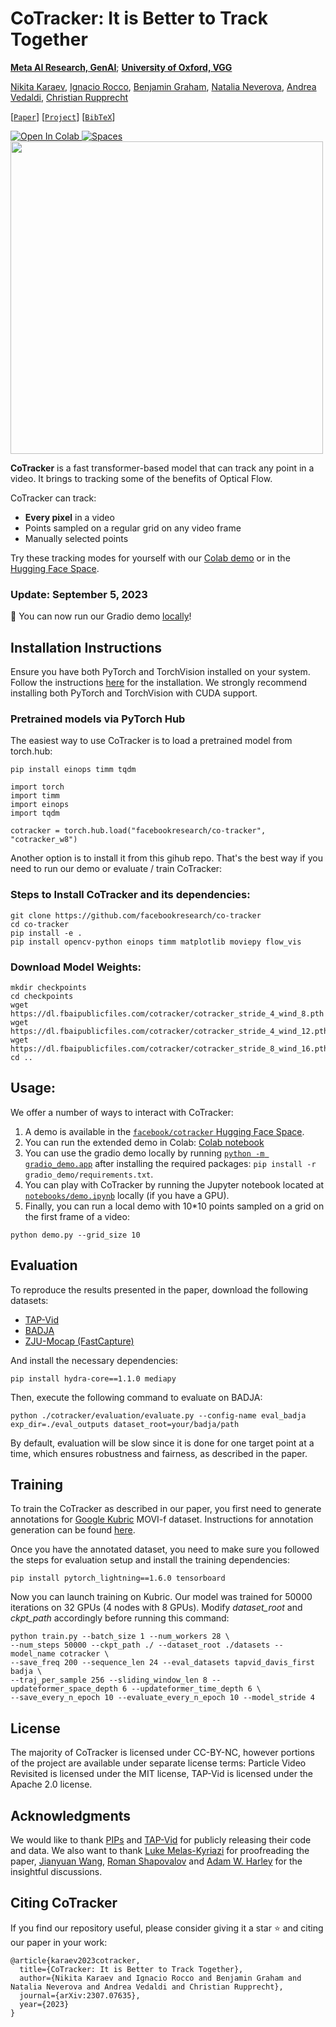 # CoTracker: It is Better to Track Together

**[Meta AI Research, GenAI](https://ai.facebook.com/research/)**; **[University of Oxford, VGG](https://www.robots.ox.ac.uk/~vgg/)**

[Nikita Karaev](https://nikitakaraevv.github.io/), [Ignacio Rocco](https://www.irocco.info/), [Benjamin Graham](https://ai.facebook.com/people/benjamin-graham/), [Natalia Neverova](https://nneverova.github.io/), [Andrea Vedaldi](https://www.robots.ox.ac.uk/~vedaldi/), [Christian Rupprecht](https://chrirupp.github.io/)

[[`Paper`](https://arxiv.org/abs/2307.07635)] [[`Project`](https://co-tracker.github.io/)] [[`BibTeX`](#citing-cotracker)]

<a target="_blank" href="https://colab.research.google.com/github/facebookresearch/co-tracker/blob/main/notebooks/demo.ipynb">
  <img src="https://colab.research.google.com/assets/colab-badge.svg" alt="Open In Colab"/>
</a>
<a href="https://huggingface.co/spaces/facebook/cotracker">
  <img alt="Spaces" src="https://img.shields.io/badge/%F0%9F%A4%97%20Hugging%20Face-Spaces-blue">
</a>

<img width="500" src="./assets/bmx-bumps.gif" />

**CoTracker** is a fast transformer-based model that can track any point in a video. It brings to tracking some of the benefits of Optical Flow.
 
CoTracker can track:
- **Every pixel** in a video
- Points sampled on a regular grid on any video frame 
- Manually selected points

Try these tracking modes for yourself with our [Colab demo](https://colab.research.google.com/github/facebookresearch/co-tracker/blob/master/notebooks/demo.ipynb) or in the [Hugging Face Space](https://huggingface.co/spaces/facebook/cotracker).

### Update: September 5, 2023 
📣 You can now run our Gradio demo [locally](./gradio_demo/app.py)!

## Installation Instructions
Ensure you have both PyTorch and TorchVision installed on your system. Follow the instructions [here](https://pytorch.org/get-started/locally/) for the installation. We strongly recommend installing both PyTorch and TorchVision with CUDA support.

### Pretrained models via PyTorch Hub
The easiest way to use CoTracker is to load a pretrained model from torch.hub:
```
pip install einops timm tqdm
```
```
import torch
import timm
import einops
import tqdm

cotracker = torch.hub.load("facebookresearch/co-tracker", "cotracker_w8")
```
Another option is to install it from this gihub repo. That's the best way if you need to run our demo or evaluate / train CoTracker:
### Steps to Install CoTracker and its dependencies:
```
git clone https://github.com/facebookresearch/co-tracker
cd co-tracker
pip install -e .
pip install opencv-python einops timm matplotlib moviepy flow_vis 
```


### Download Model Weights:
```
mkdir checkpoints
cd checkpoints
wget https://dl.fbaipublicfiles.com/cotracker/cotracker_stride_4_wind_8.pth
wget https://dl.fbaipublicfiles.com/cotracker/cotracker_stride_4_wind_12.pth
wget https://dl.fbaipublicfiles.com/cotracker/cotracker_stride_8_wind_16.pth
cd ..
```


## Usage:
We offer a number of ways to interact with CoTracker:
1. A demo is available in the [`facebook/cotracker` Hugging Face Space](https://huggingface.co/spaces/facebook/cotracker).
2. You can run the extended demo in Colab:
[Colab notebook](https://colab.research.google.com/github/facebookresearch/co-tracker/blob/master/notebooks/demo.ipynb)
3. You can use the gradio demo locally by running [`python -m gradio_demo.app`](./gradio_demo/app.py) after installing the required packages: ```pip install -r gradio_demo/requirements.txt```.
4. You can play with CoTracker by running the Jupyter notebook located at [`notebooks/demo.ipynb`](./notebooks/demo.ipynb) locally (if you have a GPU).
5. Finally, you can run a local demo with 10*10 points sampled on a grid on the first frame of a video:
```
python demo.py --grid_size 10
```

## Evaluation
To reproduce the results presented in the paper, download the following datasets:
- [TAP-Vid](https://github.com/deepmind/tapnet)
- [BADJA](https://github.com/benjiebob/BADJA)
- [ZJU-Mocap (FastCapture)](https://arxiv.org/abs/2303.11898)

And install the necessary dependencies:
```
pip install hydra-core==1.1.0 mediapy 
```
Then, execute the following command to evaluate on BADJA:
```
python ./cotracker/evaluation/evaluate.py --config-name eval_badja exp_dir=./eval_outputs dataset_root=your/badja/path
```
By default, evaluation will be slow since it is done for one target point at a time, which ensures robustness and fairness, as described in the paper.

## Training
To train the CoTracker as described in our paper, you first need to generate annotations for [Google Kubric](https://github.com/google-research/kubric) MOVI-f dataset.  Instructions for annotation generation can be found [here](https://github.com/deepmind/tapnet).

Once you have the annotated dataset, you need to make sure you followed the steps for evaluation setup and install the training dependencies:
```
pip install pytorch_lightning==1.6.0 tensorboard
```
Now you can launch training on Kubric. Our model was trained for 50000 iterations on 32 GPUs (4 nodes with 8 GPUs).
Modify *dataset_root* and *ckpt_path* accordingly before running this command:
```
python train.py --batch_size 1 --num_workers 28 \
--num_steps 50000 --ckpt_path ./ --dataset_root ./datasets --model_name cotracker \
--save_freq 200 --sequence_len 24 --eval_datasets tapvid_davis_first badja \
--traj_per_sample 256 --sliding_window_len 8 --updateformer_space_depth 6 --updateformer_time_depth 6 \
--save_every_n_epoch 10 --evaluate_every_n_epoch 10 --model_stride 4
```

## License
The majority of CoTracker is licensed under CC-BY-NC, however portions of the project are available under separate license terms: Particle Video Revisited is licensed under the MIT license, TAP-Vid is licensed under the Apache 2.0 license.

## Acknowledgments
We would like to thank [PIPs](https://github.com/aharley/pips) and [TAP-Vid](https://github.com/deepmind/tapnet) for publicly releasing their code and data. We also want to thank [Luke Melas-Kyriazi](https://lukemelas.github.io/) for proofreading the paper, [Jianyuan Wang](https://jytime.github.io/), [Roman Shapovalov](https://shapovalov.ro/) and [Adam W. Harley](https://adamharley.com/) for the insightful discussions.

## Citing CoTracker
If you find our repository useful, please consider giving it a star ⭐ and citing our paper in your work:
```
@article{karaev2023cotracker,
  title={CoTracker: It is Better to Track Together},
  author={Nikita Karaev and Ignacio Rocco and Benjamin Graham and Natalia Neverova and Andrea Vedaldi and Christian Rupprecht},
  journal={arXiv:2307.07635},
  year={2023}
}
```
